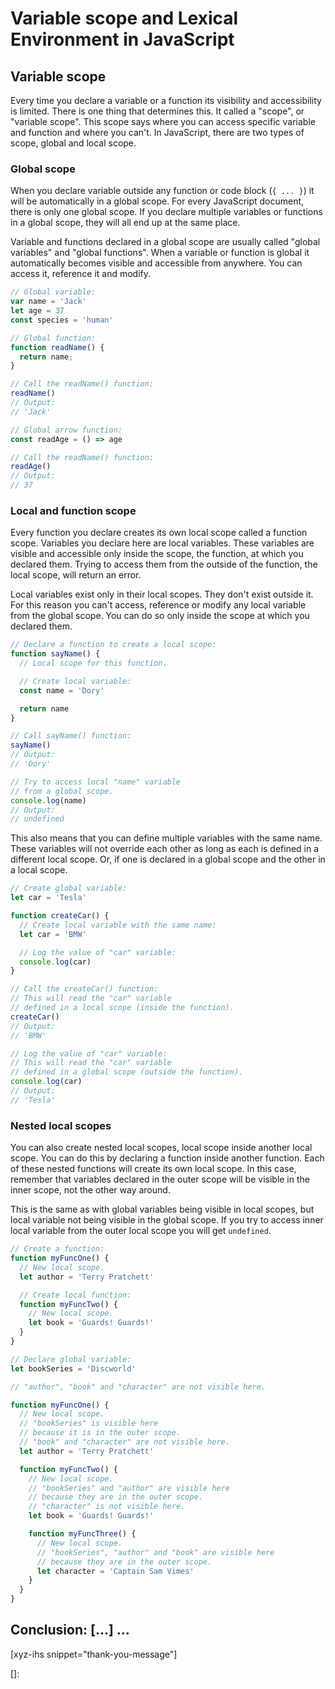 # Variable scope and Lexical Environment in JavaScript
<!--more-->
<!--
Table of Contents:
-->

## Variable scope

Every time you declare a variable or a function its visibility and accessibility is limited. There is one thing that determines this. It called a "scope", or "variable scope". This scope says where you can access specific variable and function and where you can't. In JavaScript, there are two types of scope, global and local scope.

### Global scope

When you declare variable outside any function or code block (`{ ... }`) it will be automatically in a global scope. For every JavaScript document, there is only one global scope. If you declare multiple variables or functions in a global scope, they will all end up at the same place.

Variable and functions declared in a global scope are usually called "global variables" and "global functions". When a variable or function is global it automatically becomes visible and accessible from anywhere. You can access it, reference it and modify.

```JavaScript
// Global variable:
var name = 'Jack'
let age = 37
const species = 'human'

// Global function:
function readName() {
  return name;
}

// Call the readName() function:
readName()
// Output:
// 'Jack'

// Global arrow function:
const readAge = () => age

// Call the readName() function:
readAge()
// Output:
// 37
```

### Local and function scope

Every function you declare creates its own local scope called a function scope. Variables you declare here are local variables. These variables are visible and accessible only inside the scope, the function, at which you declared them. Trying to access them from the outside of the function, the local scope, will return an error.

Local variables exist only in their local scopes. They don't exist outside it. For this reason you can't access, reference or modify any local variable from the global scope. You can do so only inside the scope at which you declared them.

```JavaScript
// Declare a function to create a local scope:
function sayName() {
  // Local scope for this function.

  // Create local variable:
  const name = 'Dory'

  return name
}

// Call sayName() function:
sayName()
// Output:
// 'Dory'

// Try to access local "name" variable
// from a global scope.
console.log(name)
// Output:
// undefined
```

This also means that you can define multiple variables with the same name. These variables will not override each other as long as each is defined in a different local scope. Or, if one is declared in a global scope and the other in a local scope.

```JavaScript
// Create global variable:
let car = 'Tesla'

function createCar() {
  // Create local variable with the same name:
  let car = 'BMW'

  // Log the value of "car" variable:
  console.log(car)
}

// Call the createCar() function:
// This will read the "car" variable
// defined in a local scope (inside the function).
createCar()
// Output:
// 'BMW'

// Log the value of "car" variable:
// This will read the "car" variable
// defined in a global scope (outside the function).
console.log(car)
// Output:
// 'Tesla'
```

### Nested local scopes

You can also create nested local scopes, local scope inside another local scope. You can do this by declaring a function inside another function. Each of these nested functions will create its own local scope. In this case, remember that variables declared in the outer scope will be visible in the inner scope, not the other way around.

This is the same as with global variables being visible in local scopes, but local variable not being visible in the global scope. If you try to access inner local variable from the outer local scope you will get `undefined`.

```JavaScript
// Create a function:
function myFuncOne() {
  // New local scope.
  let author = 'Terry Pratchett'

  // Create local function:
  function myFuncTwo() {
    // New local scope.
    let book = 'Guards! Guards!'
  }
}
```

```JavaScript
// Declare global variable:
let bookSeries = 'Discworld'

// "author", "book" and "character" are not visible here.

function myFuncOne() {
  // New local scope.
  // "bookSeries" is visible here
  // because it is in the outer scope.
  // "book" and "character" are not visible here.
  let author = 'Terry Pratchett'

  function myFuncTwo() {
    // New local scope.
    // "bookSeries" and "author" are visible here
    // because they are in the outer scope.
    // "character" is not visible here.
    let book = 'Guards! Guards!'

    function myFuncThree() {
      // New local scope.
      // "bookSeries", "author" and "book" are visible here
      // because they are in the outer scope.
      let character = 'Captain Sam Vimes'
    }
  }
}
```

## Conclusion: [...] ...

[xyz-ihs snippet="thank-you-message"]

<!-- ### Links -->
[]:

<!--
### Meta:
-
-->

<!--
### Keywords:
- Variable scope
-->

<!--
### Resources:
-
-->
